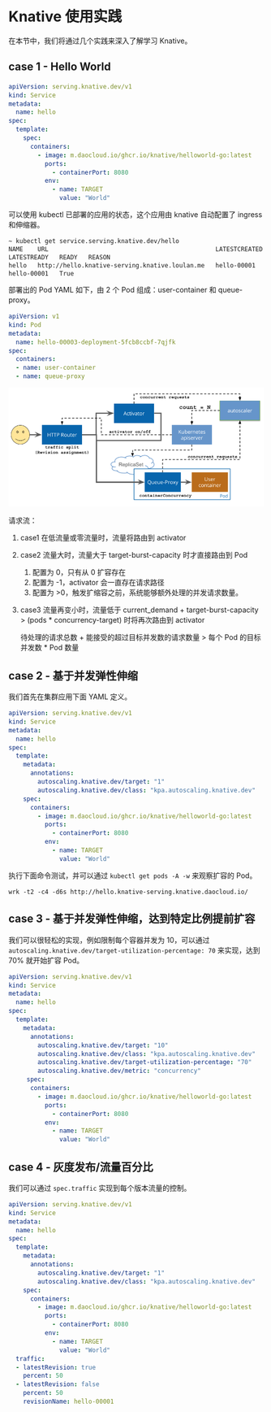 # Knative 使用实践

在本节中，我们将通过几个实践来深入了解学习 Knative。

## case 1 - Hello World

```yaml
apiVersion: serving.knative.dev/v1
kind: Service
metadata:
  name: hello
spec:
  template:
    spec:
      containers:
        - image: m.daocloud.io/ghcr.io/knative/helloworld-go:latest
          ports:
            - containerPort: 8080
          env:
            - name: TARGET
              value: "World"
```

可以使用 kubectl 已部署的应用的状态，这个应用由 knative 自动配置了 ingress 和伸缩器。

```shell
~ kubectl get service.serving.knative.dev/hello
NAME    URL                                              LATESTCREATED   LATESTREADY   READY   REASON
hello   http://hello.knative-serving.knative.loulan.me   hello-00001     hello-00001   True
```

部署出的 Pod YAML 如下，由 2 个 Pod 组成：user-container 和 queue-proxy。

```yaml
apiVersion: v1
kind: Pod
metadata:
  name: hello-00003-deployment-5fcb8ccbf-7qjfk
spec:
  containers:
  - name: user-container
  - name: queue-proxy
```

![knative-request-flow](../../../images/knative-request-flow.png)

请求流：

1. case1 在低流量或零流量时，流量将路由到 activator
2. case2 流量大时，流量大于 target-burst-capacity 时才直接路由到 Pod
    1. 配置为 0，只有从 0 扩容存在
    2. 配置为 -1，activator 会一直存在请求路径
    3. 配置为 >0，触发扩缩容之前，系统能够额外处理的并发请求数量。
3. case3 流量再变小时，流量低于 current_demand + target-burst-capacity > (pods * concurrency-target) 时将再次路由到 activator
    
    待处理的请求总数 + 能接受的超过目标并发数的请求数量 > 每个 Pod 的目标并发数 * Pod 数量

## case 2 - 基于并发弹性伸缩

我们首先在集群应用下面 YAML 定义。

```yaml
apiVersion: serving.knative.dev/v1
kind: Service
metadata:
  name: hello
spec:
  template:
    metadata:
      annotations:
        autoscaling.knative.dev/target: "1"
        autoscaling.knative.dev/class: "kpa.autoscaling.knative.dev"
    spec:
      containers:
        - image: m.daocloud.io/ghcr.io/knative/helloworld-go:latest
          ports:
            - containerPort: 8080
          env:
            - name: TARGET
              value: "World"
```

执行下面命令测试，并可以通过 `kubectl get pods -A -w` 来观察扩容的 Pod。

```shell
wrk -t2 -c4 -d6s http://hello.knative-serving.knative.daocloud.io/
```

## case 3 - 基于并发弹性伸缩，达到特定比例提前扩容

我们可以很轻松的实现，例如限制每个容器并发为 10，可以通过 `autoscaling.knative.dev/target-utilization-percentage: 70` 来实现，达到 70% 就开始扩容 Pod。

```yaml
apiVersion: serving.knative.dev/v1
kind: Service
metadata:
  name: hello
spec:
  template:
    metadata:
      annotations:
        autoscaling.knative.dev/target: "10"
        autoscaling.knative.dev/class: "kpa.autoscaling.knative.dev"
        autoscaling.knative.dev/target-utilization-percentage: "70" 
        autoscaling.knative.dev/metric: "concurrency"
     spec:
      containers:
        - image: m.daocloud.io/ghcr.io/knative/helloworld-go:latest
          ports:
            - containerPort: 8080
          env:
            - name: TARGET
              value: "World"
```

## case 4 - 灰度发布/流量百分比

我们可以通过 `spec.traffic` 实现到每个版本流量的控制。

```yaml
apiVersion: serving.knative.dev/v1
kind: Service
metadata:
  name: hello
spec:
  template:
    metadata:
      annotations:
        autoscaling.knative.dev/target: "1"  
        autoscaling.knative.dev/class: "kpa.autoscaling.knative.dev"         
    spec:
      containers:
        - image: m.daocloud.io/ghcr.io/knative/helloworld-go:latest
          ports:
            - containerPort: 8080
          env:
            - name: TARGET
              value: "World"
  traffic:
  - latestRevision: true
    percent: 50
  - latestRevision: false
    percent: 50
    revisionName: hello-00001
